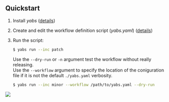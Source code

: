 Quickstart
----------

1. Install *yabs* ([details](installation))

2. Create and edit the workflow definition script (*yabs.yaml*)
  ([details](ug_writing_scripts))

3. Run the script:

    ```bash
    $ yabs run --inc patch
    ```

    Use the `--dry-run` or `-n` argument test the workflow without really releasing.<br>
    Use the `--workflow` argument to specify the location of the coniguration file if it is not the default `./yabs.yaml` verbosity.

    ```bash
    $ yabs run --inc minor --workflow /path/to/yabs.yaml --dry-run
    ```

<img src="_images/teaser.png">
